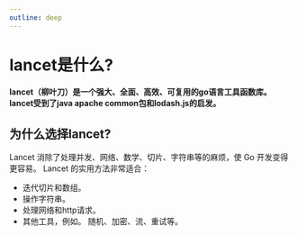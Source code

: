 ```yaml
---
outline: deep
---
```


# lancet是什么?

<b>lancet（柳叶刀）是一个强大、全面、高效、可复用的go语言工具函数库。lancet受到了java apache common包和lodash.js的启发。 </b>


## 为什么选择lancet?

Lancet 消除了处理并发、网络、数学、切片、字符串等的麻烦，使 Go 开发变得更容易。
Lancet 的实用方法非常适合：

- 迭代切片和数组。
- 操作字符串。
- 处理网络和http请求。
- 其他工具，例如。 随机、加密、流、重试等。
